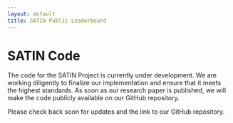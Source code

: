 ```yaml
---
layout: default
title: SATIN Public Leaderboard
---
```


# SATIN Code

<section>
<p>The code for the SATIN Project is currently under development. We are working diligently to finalize our implementation and ensure that it meets the highest standards. As soon as our research paper is published, we will make the code publicly available on our GitHub repository.</p>

<p>Please check back soon for updates and the link to our GitHub repository.</p>
</section>
